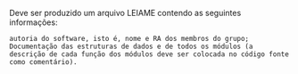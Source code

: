 Deve ser produzido um arquivo LEIAME contendo as seguintes informações:

    autoria do software, isto é, nome e RA dos membros do grupo;
    Documentação das estruturas de dados e de todos os módulos (a descrição de cada função dos módulos deve ser colocada no código fonte como comentário).
